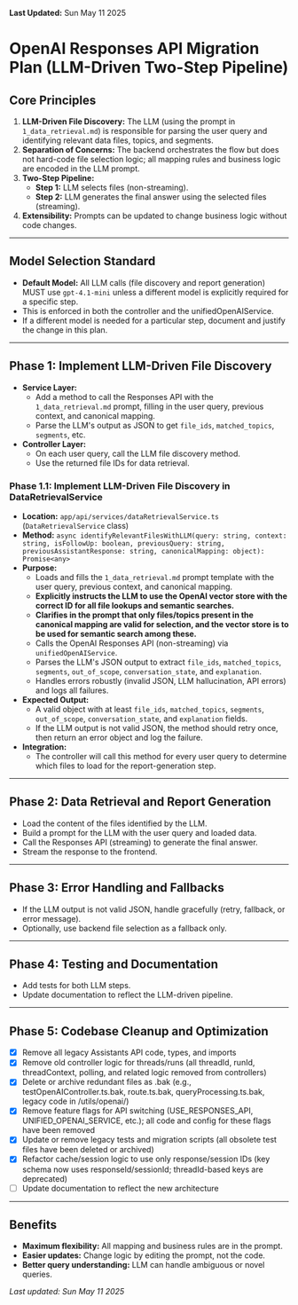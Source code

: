 **Last Updated:** Sun May 11 2025

# OpenAI Responses API Migration Plan (LLM-Driven Two-Step Pipeline)

## Core Principles

1. **LLM-Driven File Discovery:**
   The LLM (using the prompt in `1_data_retrieval.md`) is responsible for parsing the user query and identifying relevant data files, topics, and segments.
2. **Separation of Concerns:**
   The backend orchestrates the flow but does not hard-code file selection logic; all mapping rules and business logic are encoded in the LLM prompt.
3. **Two-Step Pipeline:**
   - **Step 1:** LLM selects files (non-streaming).
   - **Step 2:** LLM generates the final answer using the selected files (streaming).
4. **Extensibility:**
   Prompts can be updated to change business logic without code changes.

---

## Model Selection Standard

- **Default Model:** All LLM calls (file discovery and report generation) MUST use `gpt-4.1-mini` unless a different model is explicitly required for a specific step.
- This is enforced in both the controller and the unifiedOpenAIService.
- If a different model is needed for a particular step, document and justify the change in this plan.

---

## Phase 1: Implement LLM-Driven File Discovery

- **Service Layer:**
  - Add a method to call the Responses API with the `1_data_retrieval.md` prompt, filling in the user query, previous context, and canonical mapping.
  - Parse the LLM's output as JSON to get `file_ids`, `matched_topics`, `segments`, etc.
- **Controller Layer:**
  - On each user query, call the LLM file discovery method.
  - Use the returned file IDs for data retrieval.

### Phase 1.1: Implement LLM-Driven File Discovery in DataRetrievalService

- **Location:** `app/api/services/dataRetrievalService.ts` (`DataRetrievalService` class)
- **Method:** `async identifyRelevantFilesWithLLM(query: string, context: string, isFollowUp: boolean, previousQuery: string, previousAssistantResponse: string, canonicalMapping: object): Promise<any>`
- **Purpose:**
  - Loads and fills the `1_data_retrieval.md` prompt template with the user query, previous context, and canonical mapping.
  - **Explicitly instructs the LLM to use the OpenAI vector store with the correct ID for all file lookups and semantic searches.**
  - **Clarifies in the prompt that only files/topics present in the canonical mapping are valid for selection, and the vector store is to be used for semantic search among these.**
  - Calls the OpenAI Responses API (non-streaming) via `unifiedOpenAIService`.
  - Parses the LLM's JSON output to extract `file_ids`, `matched_topics`, `segments`, `out_of_scope`, `conversation_state`, and `explanation`.
  - Handles errors robustly (invalid JSON, LLM hallucination, API errors) and logs all failures.
- **Expected Output:**
  - A valid object with at least `file_ids`, `matched_topics`, `segments`, `out_of_scope`, `conversation_state`, and `explanation` fields.
  - If the LLM output is not valid JSON, the method should retry once, then return an error object and log the failure.
- **Integration:**
  - The controller will call this method for every user query to determine which files to load for the report-generation step.

---

## Phase 2: Data Retrieval and Report Generation

- Load the content of the files identified by the LLM.
- Build a prompt for the LLM with the user query and loaded data.
- Call the Responses API (streaming) to generate the final answer.
- Stream the response to the frontend.

---

## Phase 3: Error Handling and Fallbacks

- If the LLM output is not valid JSON, handle gracefully (retry, fallback, or error message).
- Optionally, use backend file selection as a fallback only.

---

## Phase 4: Testing and Documentation

- Add tests for both LLM steps.
- Update documentation to reflect the LLM-driven pipeline.

---

## Phase 5: Codebase Cleanup and Optimization

- [x] Remove all legacy Assistants API code, types, and imports
- [x] Remove old controller logic for threads/runs (all threadId, runId, threadContext, polling, and related logic removed from controllers)
- [x] Delete or archive redundant files as .bak (e.g., testOpenAIController.ts.bak, route.ts.bak, queryProcessing.ts.bak, legacy code in /utils/openai/)
- [x] Remove feature flags for API switching (USE_RESPONSES_API, UNIFIED_OPENAI_SERVICE, etc.); all code and config for these flags have been removed
- [x] Update or remove legacy tests and migration scripts (all obsolete test files have been deleted or archived)
- [x] Refactor cache/session logic to use only response/session IDs (key schema now uses responseId/sessionId; threadId-based keys are deprecated)
- [ ] Update documentation to reflect the new architecture

---

## Benefits

- **Maximum flexibility:** All mapping and business rules are in the prompt.
- **Easier updates:** Change logic by editing the prompt, not the code.
- **Better query understanding:** LLM can handle ambiguous or novel queries.

_Last updated: Sun May 11 2025_
